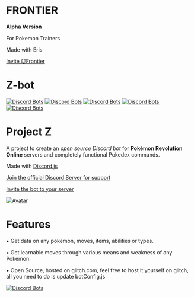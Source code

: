 # FRONTIER
**Alpha Version**

For Pokemon Trainers

Made with Eris

[Invite @Frontier](https://discord.com/api/oauth2/authorize?client_id=1131534670404788295&permissions=26932331150400&scope=bot)

# Z-bot
[![Discord Bots](https://discordbots.org/api/widget/status/405365319901904899.svg)](https://discordbots.org/bot/405365319901904899)
[![Discord Bots](https://discordbots.org/api/widget/servers/405365319901904899.svg)](https://discordbots.org/bot/405365319901904899)
[![Discord Bots](https://discordbots.org/api/widget/upvotes/405365319901904899.svg)](https://discordbots.org/bot/405365319901904899)
[![Discord Bots](https://discordbots.org/api/widget/lib/405365319901904899.svg)](https://discordbots.org/bot/405365319901904899)
[![Discord Bots](https://discordbots.org/api/widget/owner/405365319901904899.svg)](https://discordbots.org/bot/405365319901904899)

# Project Z
A project to create an *open source Discord bot* for **Pokémon Revolution Online** servers and completely functional Pokedex commands.

Made with [Discord.js](https://github.com/discordjs/discord.js)

[Join the official Discord Server for support](https://discord.gg/PMXCpFC)

[Invite the bot to your server](https://discordapp.com/oauth2/authorize?&client_id=405365319901904899&scope=bot&permissions=26932331150400)

[![Avatar](https://cdn.discordapp.com/avatars/405365319901904899/c961f321de623baaf7b5e89fffe427a8.png?size=2048)]()

# Features

• Get data on any pokemon, moves, items, abilities or types.

• Get learnable moves through various means and weakness of any Pokemon.

• Open Source, hosted on glitch.com, feel free to host it yourself on glitch, all you need to do is update botConfig.js

[![Discord Bots](https://discordbots.org/api/widget/405365319901904899.svg)](https://discordbots.org/bot/405365319901904899)
